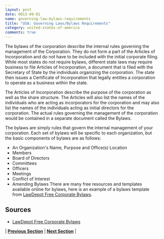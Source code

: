 ```yaml
---
layout: post
date: 0013-09-01
name: governing-law-bylaws-requirements
title: "USA: Governing Laws/Bylaws Requirements"
category: united-states-of-america
comments: true
---
```


The bylaws of the corporation describe the internal rules governing the management of the Corporation. They do not form a part of the Articles of Incorporation and do not have to be included with the initial corporate filing. While most states do not require bylaws, different state laws may require business to file Articles of Incorporation, a document that is filed with the Secretary of State by the individuals organizing the corporation. The state then issues a Certificate of Incorporation that legally entitles a corporation to operate as a business within the state. 

The Articles of Incorporation describe the purpose of the corporation as well as the share structure. The Articles will also list the names of the individuals who are acting as incorporators for the corporation and may also list the names of the individuals acting as initial directors for the corporation. The actual rules governing the management of the corporation would be contained in a separate document called the Bylaws.

The bylaws are simply rules that govern the internal management of your corporation. Each set of bylaws will be specific to each organization, but the basic components of bylaws are as follows:
- An Organization's Name, Purpose and Office(s) Location
- Members
- Board of Directors
- Committees
- Officers
- Meetings
- Conflict of Interest
- Amending Bylaws
There are many free resources and templates available online for bylaws, here is an example of a bylaws template from [LawDepot Free Corporate Bylaws](https://www.lawdepot.com/contracts/corporate-bylaws/?loc=US). 




Sources
------ 
- [LawDepot Free Corporate Bylaws](https://www.lawdepot.com/contracts/corporate-bylaws/?loc=US)

| **[Previous Section](https://mimush.github.io/CryptoWikiTest.github.io//united-states-of-america/USA-tax-and-auditing-requirements.html)** | **[Next Section](https://mimush.github.io/CryptoWikiTest.github.io//united-states-of-america/USA-laws-token-sales.html)** |
